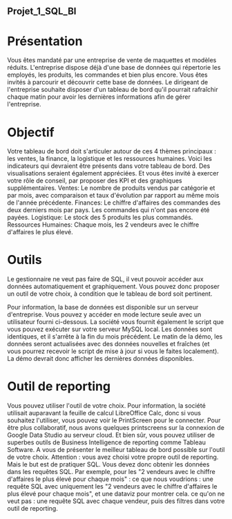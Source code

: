 ## Projet_1_SQL_BI

# Présentation

Vous êtes mandaté par une entreprise de vente de maquettes et modèles réduits. L'entreprise dispose déjà d'une base de données qui répertorie les employés, les produits, les commandes et bien plus encore. Vous êtes invités à parcourir et découvrir cette base de données. Le dirigeant de l'entreprise souhaite disposer d'un tableau de bord qu'il pourrait rafraîchir chaque matin pour avoir les dernières informations afin de gérer l'entreprise.

# Objectif

Votre tableau de bord doit s'articuler autour de ces 4 thèmes principaux : les ventes, la finance, la logistique et les ressources humaines.
Voici les indicateurs qui devraient être présents dans votre tableau de bord. Des visualisations seraient également appréciées. Et vous êtes invité à exercer votre rôle de conseil, par proposer des KPI et des graphiques supplémentaires.
Ventes: Le nombre de produits vendus par catégorie et par mois, avec comparaison et taux d'évolution par rapport au même mois de l'année précédente.
Finances: 
Le chiffre d'affaires des commandes des deux derniers mois par pays. 
Les commandes qui n'ont pas encore été payées.
Logistique: Le stock des 5 produits les plus commandés.
Ressources Humaines: Chaque mois, les 2 vendeurs avec le chiffre d'affaires le plus élevé.

# Outils

Le gestionnaire ne veut pas faire de SQL, il veut pouvoir accéder aux données automatiquement et graphiquement. Vous pouvez donc proposer un outil de votre choix, à condition que le tableau de bord soit pertinent.

Pour information, la base de données est disponible sur un serveur d'entreprise. Vous pouvez y accéder en mode lecture seule avec un utilisateur fourni ci-dessous.
La société vous fournit également le script que vous pouvez exécuter sur votre serveur MySQL local. Les données sont identiques, et il s'arrête à la fin du mois précédent.
Le matin de la démo, les données seront actualisées avec des données nouvelles et fraîches (et vous pourrez recevoir le script de mise à jour si vous le faites localement). La démo devrait donc afficher les dernières données disponibles.

# Outil de reporting

Vous pouvez utiliser l'outil de votre choix. Pour information, la société utilisait auparavant la feuille de calcul LibreOffice Calc, donc si vous souhaitez l'utiliser, vous pouvez voir le PrintScreen pour le connecter. Pour être plus collaboratif, nous avons quelques printscreens sur la connexion de Google Data Studio au serveur cloud. Et bien sûr, vous pouvez utiliser de superbes outils de Business Intelligence de reporting comme Tableau Software. A vous de présenter le meilleur tableau de bord possible sur l'outil de votre choix.
Attention : vous avez choisi votre propre outil de reporting. Mais le but est de pratiquer SQL. Vous devez donc obtenir les données dans les requêtes SQL. Par exemple, pour les "2 vendeurs avec le chiffre d'affaires le plus élevé pour chaque mois" : 
ce que nous voudrions : une requête SQL avec uniquement les "2 vendeurs avec le chiffre d'affaires le plus élevé pour chaque mois", et une dataviz pour montrer cela.
ce qu'on ne veut pas : une requête SQL avec chaque vendeur, puis des filtres dans votre outil de reporting.
